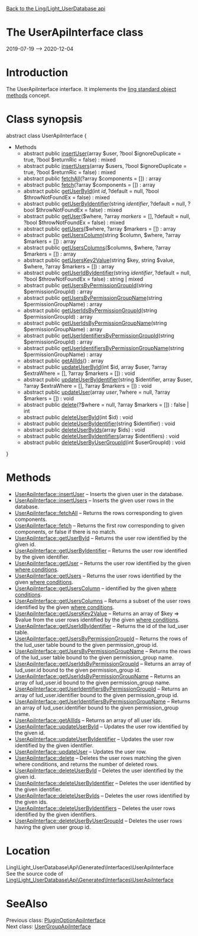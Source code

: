 [Back to the Ling/Light_UserDatabase api](https://github.com/lingtalfi/Light_UserDatabase/blob/master/doc/api/Ling/Light_UserDatabase.md)



The UserApiInterface class
================
2019-07-19 --> 2020-12-04






Introduction
============

The UserApiInterface interface.
It implements the [ling standard object methods](https://github.com/lingtalfi/Light_BreezeGenerator/blob/master/doc/pages/ling-standard-object-methods.md) concept.



Class synopsis
==============


abstract class <span class="pl-k">UserApiInterface</span>  {

- Methods
    - abstract public [insertUser](https://github.com/lingtalfi/Light_UserDatabase/blob/master/doc/api/Ling/Light_UserDatabase/Api/Generated/Interfaces/UserApiInterface/insertUser.md)(array $user, ?bool $ignoreDuplicate = true, ?bool $returnRic = false) : mixed
    - abstract public [insertUsers](https://github.com/lingtalfi/Light_UserDatabase/blob/master/doc/api/Ling/Light_UserDatabase/Api/Generated/Interfaces/UserApiInterface/insertUsers.md)(array $users, ?bool $ignoreDuplicate = true, ?bool $returnRic = false) : mixed
    - abstract public [fetchAll](https://github.com/lingtalfi/Light_UserDatabase/blob/master/doc/api/Ling/Light_UserDatabase/Api/Generated/Interfaces/UserApiInterface/fetchAll.md)(?array $components = []) : array
    - abstract public [fetch](https://github.com/lingtalfi/Light_UserDatabase/blob/master/doc/api/Ling/Light_UserDatabase/Api/Generated/Interfaces/UserApiInterface/fetch.md)(?array $components = []) : array
    - abstract public [getUserById](https://github.com/lingtalfi/Light_UserDatabase/blob/master/doc/api/Ling/Light_UserDatabase/Api/Generated/Interfaces/UserApiInterface/getUserById.md)(int $id, ?$default = null, ?bool $throwNotFoundEx = false) : mixed
    - abstract public [getUserByIdentifier](https://github.com/lingtalfi/Light_UserDatabase/blob/master/doc/api/Ling/Light_UserDatabase/Api/Generated/Interfaces/UserApiInterface/getUserByIdentifier.md)(string $identifier, ?$default = null, ?bool $throwNotFoundEx = false) : mixed
    - abstract public [getUser](https://github.com/lingtalfi/Light_UserDatabase/blob/master/doc/api/Ling/Light_UserDatabase/Api/Generated/Interfaces/UserApiInterface/getUser.md)($where, ?array $markers = [], ?$default = null, ?bool $throwNotFoundEx = false) : mixed
    - abstract public [getUsers](https://github.com/lingtalfi/Light_UserDatabase/blob/master/doc/api/Ling/Light_UserDatabase/Api/Generated/Interfaces/UserApiInterface/getUsers.md)($where, ?array $markers = []) : array
    - abstract public [getUsersColumn](https://github.com/lingtalfi/Light_UserDatabase/blob/master/doc/api/Ling/Light_UserDatabase/Api/Generated/Interfaces/UserApiInterface/getUsersColumn.md)(string $column, $where, ?array $markers = []) : array
    - abstract public [getUsersColumns](https://github.com/lingtalfi/Light_UserDatabase/blob/master/doc/api/Ling/Light_UserDatabase/Api/Generated/Interfaces/UserApiInterface/getUsersColumns.md)($columns, $where, ?array $markers = []) : array
    - abstract public [getUsersKey2Value](https://github.com/lingtalfi/Light_UserDatabase/blob/master/doc/api/Ling/Light_UserDatabase/Api/Generated/Interfaces/UserApiInterface/getUsersKey2Value.md)(string $key, string $value, $where, ?array $markers = []) : array
    - abstract public [getUserIdByIdentifier](https://github.com/lingtalfi/Light_UserDatabase/blob/master/doc/api/Ling/Light_UserDatabase/Api/Generated/Interfaces/UserApiInterface/getUserIdByIdentifier.md)(string $identifier, ?$default = null, ?bool $throwNotFoundEx = false) : string | mixed
    - abstract public [getUsersByPermissionGroupId](https://github.com/lingtalfi/Light_UserDatabase/blob/master/doc/api/Ling/Light_UserDatabase/Api/Generated/Interfaces/UserApiInterface/getUsersByPermissionGroupId.md)(string $permissionGroupId) : array
    - abstract public [getUsersByPermissionGroupName](https://github.com/lingtalfi/Light_UserDatabase/blob/master/doc/api/Ling/Light_UserDatabase/Api/Generated/Interfaces/UserApiInterface/getUsersByPermissionGroupName.md)(string $permissionGroupName) : array
    - abstract public [getUserIdsByPermissionGroupId](https://github.com/lingtalfi/Light_UserDatabase/blob/master/doc/api/Ling/Light_UserDatabase/Api/Generated/Interfaces/UserApiInterface/getUserIdsByPermissionGroupId.md)(string $permissionGroupId) : array
    - abstract public [getUserIdsByPermissionGroupName](https://github.com/lingtalfi/Light_UserDatabase/blob/master/doc/api/Ling/Light_UserDatabase/Api/Generated/Interfaces/UserApiInterface/getUserIdsByPermissionGroupName.md)(string $permissionGroupName) : array
    - abstract public [getUserIdentifiersByPermissionGroupId](https://github.com/lingtalfi/Light_UserDatabase/blob/master/doc/api/Ling/Light_UserDatabase/Api/Generated/Interfaces/UserApiInterface/getUserIdentifiersByPermissionGroupId.md)(string $permissionGroupId) : array
    - abstract public [getUserIdentifiersByPermissionGroupName](https://github.com/lingtalfi/Light_UserDatabase/blob/master/doc/api/Ling/Light_UserDatabase/Api/Generated/Interfaces/UserApiInterface/getUserIdentifiersByPermissionGroupName.md)(string $permissionGroupName) : array
    - abstract public [getAllIds](https://github.com/lingtalfi/Light_UserDatabase/blob/master/doc/api/Ling/Light_UserDatabase/Api/Generated/Interfaces/UserApiInterface/getAllIds.md)() : array
    - abstract public [updateUserById](https://github.com/lingtalfi/Light_UserDatabase/blob/master/doc/api/Ling/Light_UserDatabase/Api/Generated/Interfaces/UserApiInterface/updateUserById.md)(int $id, array $user, ?array $extraWhere = [], ?array $markers = []) : void
    - abstract public [updateUserByIdentifier](https://github.com/lingtalfi/Light_UserDatabase/blob/master/doc/api/Ling/Light_UserDatabase/Api/Generated/Interfaces/UserApiInterface/updateUserByIdentifier.md)(string $identifier, array $user, ?array $extraWhere = [], ?array $markers = []) : void
    - abstract public [updateUser](https://github.com/lingtalfi/Light_UserDatabase/blob/master/doc/api/Ling/Light_UserDatabase/Api/Generated/Interfaces/UserApiInterface/updateUser.md)(array $user, ?$where = null, ?array $markers = []) : void
    - abstract public [delete](https://github.com/lingtalfi/Light_UserDatabase/blob/master/doc/api/Ling/Light_UserDatabase/Api/Generated/Interfaces/UserApiInterface/delete.md)(?$where = null, ?array $markers = []) : false | int
    - abstract public [deleteUserById](https://github.com/lingtalfi/Light_UserDatabase/blob/master/doc/api/Ling/Light_UserDatabase/Api/Generated/Interfaces/UserApiInterface/deleteUserById.md)(int $id) : void
    - abstract public [deleteUserByIdentifier](https://github.com/lingtalfi/Light_UserDatabase/blob/master/doc/api/Ling/Light_UserDatabase/Api/Generated/Interfaces/UserApiInterface/deleteUserByIdentifier.md)(string $identifier) : void
    - abstract public [deleteUserByIds](https://github.com/lingtalfi/Light_UserDatabase/blob/master/doc/api/Ling/Light_UserDatabase/Api/Generated/Interfaces/UserApiInterface/deleteUserByIds.md)(array $ids) : void
    - abstract public [deleteUserByIdentifiers](https://github.com/lingtalfi/Light_UserDatabase/blob/master/doc/api/Ling/Light_UserDatabase/Api/Generated/Interfaces/UserApiInterface/deleteUserByIdentifiers.md)(array $identifiers) : void
    - abstract public [deleteUserByUserGroupId](https://github.com/lingtalfi/Light_UserDatabase/blob/master/doc/api/Ling/Light_UserDatabase/Api/Generated/Interfaces/UserApiInterface/deleteUserByUserGroupId.md)(int $userGroupId) : void

}






Methods
==============

- [UserApiInterface::insertUser](https://github.com/lingtalfi/Light_UserDatabase/blob/master/doc/api/Ling/Light_UserDatabase/Api/Generated/Interfaces/UserApiInterface/insertUser.md) &ndash; Inserts the given user in the database.
- [UserApiInterface::insertUsers](https://github.com/lingtalfi/Light_UserDatabase/blob/master/doc/api/Ling/Light_UserDatabase/Api/Generated/Interfaces/UserApiInterface/insertUsers.md) &ndash; Inserts the given user rows in the database.
- [UserApiInterface::fetchAll](https://github.com/lingtalfi/Light_UserDatabase/blob/master/doc/api/Ling/Light_UserDatabase/Api/Generated/Interfaces/UserApiInterface/fetchAll.md) &ndash; Returns the rows corresponding to given components.
- [UserApiInterface::fetch](https://github.com/lingtalfi/Light_UserDatabase/blob/master/doc/api/Ling/Light_UserDatabase/Api/Generated/Interfaces/UserApiInterface/fetch.md) &ndash; Returns the first row corresponding to given components, or false if there is no match.
- [UserApiInterface::getUserById](https://github.com/lingtalfi/Light_UserDatabase/blob/master/doc/api/Ling/Light_UserDatabase/Api/Generated/Interfaces/UserApiInterface/getUserById.md) &ndash; Returns the user row identified by the given id.
- [UserApiInterface::getUserByIdentifier](https://github.com/lingtalfi/Light_UserDatabase/blob/master/doc/api/Ling/Light_UserDatabase/Api/Generated/Interfaces/UserApiInterface/getUserByIdentifier.md) &ndash; Returns the user row identified by the given identifier.
- [UserApiInterface::getUser](https://github.com/lingtalfi/Light_UserDatabase/blob/master/doc/api/Ling/Light_UserDatabase/Api/Generated/Interfaces/UserApiInterface/getUser.md) &ndash; Returns the user row identified by the given [where conditions](https://github.com/lingtalfi/SimplePdoWrapper#the-where-conditions).
- [UserApiInterface::getUsers](https://github.com/lingtalfi/Light_UserDatabase/blob/master/doc/api/Ling/Light_UserDatabase/Api/Generated/Interfaces/UserApiInterface/getUsers.md) &ndash; Returns the user rows identified by the given [where conditions](https://github.com/lingtalfi/SimplePdoWrapper#the-where-conditions).
- [UserApiInterface::getUsersColumn](https://github.com/lingtalfi/Light_UserDatabase/blob/master/doc/api/Ling/Light_UserDatabase/Api/Generated/Interfaces/UserApiInterface/getUsersColumn.md) &ndash; identified by the given [where conditions](https://github.com/lingtalfi/SimplePdoWrapper#the-where-conditions).
- [UserApiInterface::getUsersColumns](https://github.com/lingtalfi/Light_UserDatabase/blob/master/doc/api/Ling/Light_UserDatabase/Api/Generated/Interfaces/UserApiInterface/getUsersColumns.md) &ndash; Returns a subset of the user rows identified by the given [where conditions](https://github.com/lingtalfi/SimplePdoWrapper#the-where-conditions).
- [UserApiInterface::getUsersKey2Value](https://github.com/lingtalfi/Light_UserDatabase/blob/master/doc/api/Ling/Light_UserDatabase/Api/Generated/Interfaces/UserApiInterface/getUsersKey2Value.md) &ndash; Returns an array of $key => $value from the user rows identified by the given [where conditions](https://github.com/lingtalfi/SimplePdoWrapper#the-where-conditions).
- [UserApiInterface::getUserIdByIdentifier](https://github.com/lingtalfi/Light_UserDatabase/blob/master/doc/api/Ling/Light_UserDatabase/Api/Generated/Interfaces/UserApiInterface/getUserIdByIdentifier.md) &ndash; Returns the id of the lud_user table.
- [UserApiInterface::getUsersByPermissionGroupId](https://github.com/lingtalfi/Light_UserDatabase/blob/master/doc/api/Ling/Light_UserDatabase/Api/Generated/Interfaces/UserApiInterface/getUsersByPermissionGroupId.md) &ndash; Returns the rows of the lud_user table bound to the given permission_group id.
- [UserApiInterface::getUsersByPermissionGroupName](https://github.com/lingtalfi/Light_UserDatabase/blob/master/doc/api/Ling/Light_UserDatabase/Api/Generated/Interfaces/UserApiInterface/getUsersByPermissionGroupName.md) &ndash; Returns the rows of the lud_user table bound to the given permission_group name.
- [UserApiInterface::getUserIdsByPermissionGroupId](https://github.com/lingtalfi/Light_UserDatabase/blob/master/doc/api/Ling/Light_UserDatabase/Api/Generated/Interfaces/UserApiInterface/getUserIdsByPermissionGroupId.md) &ndash; Returns an array of lud_user.id bound to the given permission_group id.
- [UserApiInterface::getUserIdsByPermissionGroupName](https://github.com/lingtalfi/Light_UserDatabase/blob/master/doc/api/Ling/Light_UserDatabase/Api/Generated/Interfaces/UserApiInterface/getUserIdsByPermissionGroupName.md) &ndash; Returns an array of lud_user.id bound to the given permission_group name.
- [UserApiInterface::getUserIdentifiersByPermissionGroupId](https://github.com/lingtalfi/Light_UserDatabase/blob/master/doc/api/Ling/Light_UserDatabase/Api/Generated/Interfaces/UserApiInterface/getUserIdentifiersByPermissionGroupId.md) &ndash; Returns an array of lud_user.identifier bound to the given permission_group id.
- [UserApiInterface::getUserIdentifiersByPermissionGroupName](https://github.com/lingtalfi/Light_UserDatabase/blob/master/doc/api/Ling/Light_UserDatabase/Api/Generated/Interfaces/UserApiInterface/getUserIdentifiersByPermissionGroupName.md) &ndash; Returns an array of lud_user.identifier bound to the given permission_group name.
- [UserApiInterface::getAllIds](https://github.com/lingtalfi/Light_UserDatabase/blob/master/doc/api/Ling/Light_UserDatabase/Api/Generated/Interfaces/UserApiInterface/getAllIds.md) &ndash; Returns an array of all user ids.
- [UserApiInterface::updateUserById](https://github.com/lingtalfi/Light_UserDatabase/blob/master/doc/api/Ling/Light_UserDatabase/Api/Generated/Interfaces/UserApiInterface/updateUserById.md) &ndash; Updates the user row identified by the given id.
- [UserApiInterface::updateUserByIdentifier](https://github.com/lingtalfi/Light_UserDatabase/blob/master/doc/api/Ling/Light_UserDatabase/Api/Generated/Interfaces/UserApiInterface/updateUserByIdentifier.md) &ndash; Updates the user row identified by the given identifier.
- [UserApiInterface::updateUser](https://github.com/lingtalfi/Light_UserDatabase/blob/master/doc/api/Ling/Light_UserDatabase/Api/Generated/Interfaces/UserApiInterface/updateUser.md) &ndash; Updates the user row.
- [UserApiInterface::delete](https://github.com/lingtalfi/Light_UserDatabase/blob/master/doc/api/Ling/Light_UserDatabase/Api/Generated/Interfaces/UserApiInterface/delete.md) &ndash; Deletes the user rows matching the given where conditions, and returns the number of deleted rows.
- [UserApiInterface::deleteUserById](https://github.com/lingtalfi/Light_UserDatabase/blob/master/doc/api/Ling/Light_UserDatabase/Api/Generated/Interfaces/UserApiInterface/deleteUserById.md) &ndash; Deletes the user identified by the given id.
- [UserApiInterface::deleteUserByIdentifier](https://github.com/lingtalfi/Light_UserDatabase/blob/master/doc/api/Ling/Light_UserDatabase/Api/Generated/Interfaces/UserApiInterface/deleteUserByIdentifier.md) &ndash; Deletes the user identified by the given identifier.
- [UserApiInterface::deleteUserByIds](https://github.com/lingtalfi/Light_UserDatabase/blob/master/doc/api/Ling/Light_UserDatabase/Api/Generated/Interfaces/UserApiInterface/deleteUserByIds.md) &ndash; Deletes the user rows identified by the given ids.
- [UserApiInterface::deleteUserByIdentifiers](https://github.com/lingtalfi/Light_UserDatabase/blob/master/doc/api/Ling/Light_UserDatabase/Api/Generated/Interfaces/UserApiInterface/deleteUserByIdentifiers.md) &ndash; Deletes the user rows identified by the given identifiers.
- [UserApiInterface::deleteUserByUserGroupId](https://github.com/lingtalfi/Light_UserDatabase/blob/master/doc/api/Ling/Light_UserDatabase/Api/Generated/Interfaces/UserApiInterface/deleteUserByUserGroupId.md) &ndash; Deletes the user rows having the given user group id.





Location
=============
Ling\Light_UserDatabase\Api\Generated\Interfaces\UserApiInterface<br>
See the source code of [Ling\Light_UserDatabase\Api\Generated\Interfaces\UserApiInterface](https://github.com/lingtalfi/Light_UserDatabase/blob/master/Api/Generated/Interfaces/UserApiInterface.php)



SeeAlso
==============
Previous class: [PluginOptionApiInterface](https://github.com/lingtalfi/Light_UserDatabase/blob/master/doc/api/Ling/Light_UserDatabase/Api/Generated/Interfaces/PluginOptionApiInterface.md)<br>Next class: [UserGroupApiInterface](https://github.com/lingtalfi/Light_UserDatabase/blob/master/doc/api/Ling/Light_UserDatabase/Api/Generated/Interfaces/UserGroupApiInterface.md)<br>
